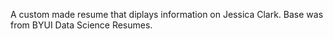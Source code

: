 A custom made resume that diplays information on Jessica Clark. Base was from BYUI Data Science Resumes.
